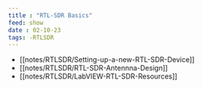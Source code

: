 ```yaml
---
title : "RTL-SDR Basics"
feed: show
date : 02-10-23
tags: -RTLSDR
---
```


- [[notes/RTLSDR/Setting-up-a-new-RTL-SDR-Device]]
- [[notes/RTLSDR/RTL-SDR-Antennna-Design]]
- [[notes/RTLSDR/LabVIEW-RTL-SDR-Resources]]
